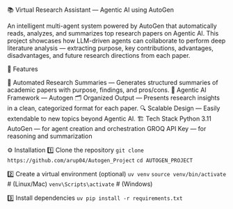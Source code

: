 📚 Virtual Research Assistant — Agentic AI using AutoGen

An intelligent multi-agent system powered by AutoGen that automatically reads, analyzes, and summarizes top research papers on Agentic AI.
This project showcases how LLM-driven agents can collaborate to perform deep literature analysis — extracting purpose, key contributions, advantages, disadvantages, and future research directions from each paper.

🚀 Features

📄 Automated Research Summaries — Generates structured summaries of academic papers with purpose, findings, and pros/cons.
🧠 Agentic AI Framework — Autogen
🗂️ Organized Output — Presents research insights in a clean, categorized format for each paper.
🔍 Scalable Design — Easily extendable to new topics beyond Agentic AI.
🏗️ Tech Stack
Python 3.11
AutoGen — for agent creation and orchestration
GROQ API Key — for reasoning and summarization


⚙️ Installation
1️⃣ Clone the repository
```git clone https://github.com/arup04/Autogen_Project```
```cd AUTOGEN_PROJECT```

2️⃣ Create a virtual environment (optional)
```uv venv```
```source venv/bin/activate```   # (Linux/Mac)
```venv\Scripts\activate```      # (Windows)

3️⃣ Install dependencies
```uv pip install -r requirements.txt```
